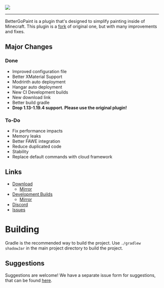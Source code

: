 <p>
    <img src="https://i.imgur.com/ulEwPm9.jpg">
</p>

---

BetterGoPaint is a plugin that's designed to simplify painting inside of Minecraft.
This plugin is a [fork](https://github.com/Arcaniax-Development/goPaint_1.14) of original one, but with many improvements and 
fixes.  


## Major Changes
### Done
- Improved configuration file
- Better XMaterial Support
- Modrinth auto deployment
- Hangar auto deployment
- New CI Development builds
- New download link
- Better build gradle
- **Drop 1.13-1.19.4 support. Please use the original plugin!**

### To-Do
- Fix performance impacts
- Memory leaks
- Better FAWE integration
- Reduce duplicated code
- Stability
- Replace default commands with cloud framework

## Links

* [Download](https://hangar.papermc.io/TheMeinerLP/BetterGoPaint)
  * [Mirror](https://modrinth.com/plugin/bettergopaint)
* [Development Builds](https://hangar.papermc.io/TheMeinerLP/BetterGoPaint)
  * [Mirror](https://modrinth.com/plugin/bettergopaint)
* [Discord](https://discord.onelitefeather.net)
* [Issues](https://github.com/TheMeinerLP/BetterGoPaint/issues)

# Building
Gradle is the recommended way to build the project. Use `./gradlew shadowJar` in the main project directory to build the project.

## Suggestions
Suggestions are welcome! We have a separate issue form for suggestions, that can be found [here](https://github.com/TheMeinerLP/BetterGoPaint/issues).

